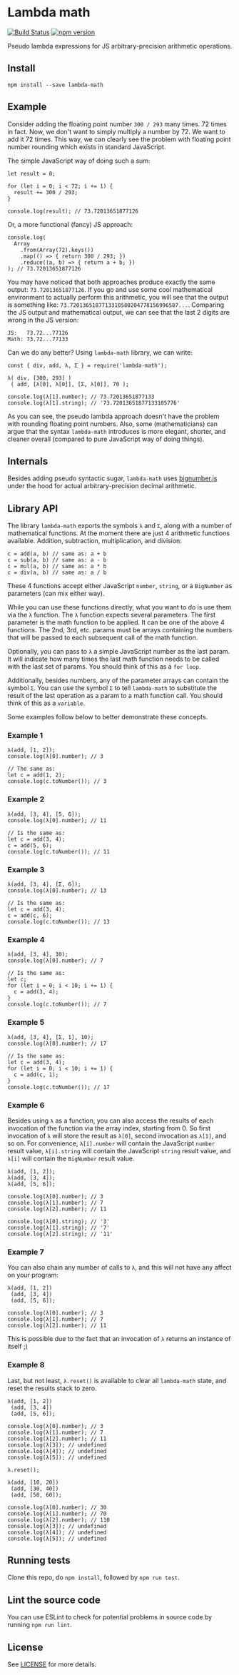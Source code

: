 # Lambda math

[![Build Status](https://travis-ci.org/valera-rozuvan/lambda-math.svg?branch=master)](https://travis-ci.org/valera-rozuvan/lambda-math)
[![npm version](https://badge.fury.io/js/lambda-math.svg)](https://badge.fury.io/js/lambda-math)

Pseudo lambda expressions for JS arbitrary-precision arithmetic operations.

## Install

```
npm install --save lambda-math
```

## Example

Consider adding the floating point number `300 / 293` many times. 72 times in fact. Now, we don't want to simply multiply a number by 72. We want to add it 72 times. This way, we can clearly see the problem with floating point number rounding which exists in standard JavaScript.

The simple JavaScript way of doing such a sum:

```
let result = 0;

for (let i = 0; i < 72; i += 1) {
  result += 300 / 293;
}

console.log(result); // 73.72013651877126
```

Or, a more functional (fancy) JS approach:

```
console.log(
  Array
    .from(Array(72).keys())
    .map(() => { return 300 / 293; })
    .reduce((a, b) => { return a + b; })
); // 73.72013651877126
```

You may have noticed that both approaches produce exactly the same output: `73.72013651877126`. If you go and use some cool mathematical environment to actually perform this arithmetic, you will see that the output is something like: `73.7201365187713310580204778156996587...`. Comparing the JS output and mathematical output, we can see that the last 2 digits are wrong in the JS version:

```
JS:   73.72...77126
Math: 73.72...77133
```

Can we do any better? Using `lambda-math` library, we can write:

```
const { div, add, λ, Σ } = require('lambda-math');

λ( div, [300, 293] )
 ( add, [λ[0], λ[0]], [Σ, λ[0]], 70 );

console.log(λ[1].number); // 73.72013651877133
console.log(λ[1].string); // '73.72013651877133105776'
```

As you can see, the pseudo lambda approach doesn't have the problem with rounding floating point numbers. Also, some (mathematicians) can argue that the syntax `lambda-math` introduces is more elegant, shorter, and cleaner overall (compared to pure JavaScript way of doing things).

## Internals

Besides adding pseudo syntactic sugar, `lambda-math` uses [bignumber.js](https://www.npmjs.com/package/bignumber.js) under the hood for actual arbitrary-precision decimal arithmetic.

## Library API

The library `lambda-math` exports the symbols `λ` and `Σ`, along with a number of mathematical functions. At the moment there are just 4 arithmetic functions available. Addition, subtraction, multiplication, and division:

```
c = add(a, b) // same as: a + b
c = sub(a, b) // same as: a - b
c = mul(a, b) // same as: a * b
c = div(a, b) // same as: a / b
```

These 4 functions accept either JavaScript `number`, `string`, or a `BigNumber` as parameters (can mix either way).

While you can use these functions directly, what you want to do is use them via the `λ` function. The `λ` function expects several parameters. The first parameter is the math function to be applied. It can be one of the above 4 functions. The 2nd, 3rd, etc. params must be arrays containing the numbers that will be passed to each subsequent call of the math function.

Optionally, you can pass to `λ` a simple JavaScript number as the last param. It will indicate how many times the last math function needs to be called with the last set of params. You should think of this as a `for loop`.

Additionally, besides numbers, any of the parameter arrays can contain the symbol `Σ`. You can use the symbol `Σ` to tell `lambda-math` to substitute the result of the last operation as a param to a math function call. You should think of this as a `variable`.

Some examples follow below to better demonstrate these concepts.

### Example 1

```
λ(add, [1, 2]);
console.log(λ[0].number); // 3

// The same as:
let c = add(1, 2);
console.log(c.toNumber()); // 3
```

### Example 2

```
λ(add, [3, 4], [5, 6]);
console.log(λ[0].number); // 11

// Is the same as:
let c = add(3, 4);
c = add(5, 6);
console.log(c.toNumber()); // 11
```

### Example 3

```
λ(add, [3, 4], [Σ, 6]);
console.log(λ[0].number); // 13

// Is the same as:
let c = add(3, 4);
c = add(c, 6);
console.log(c.toNumber()); // 13
```

### Example 4

```
λ(add, [3, 4], 10);
console.log(λ[0].number); // 7

// Is the same as:
let c;
for (let i = 0; i < 10; i += 1) {
  c = add(3, 4);
}
console.log(c.toNumber()); // 7
```

### Example 5

```
λ(add, [3, 4], [Σ, 1], 10);
console.log(λ[0].number); // 17

// Is the same as:
let c = add(3, 4);
for (let i = 0; i < 10; i += 1) {
  c = add(c, 1);
}
console.log(c.toNumber()); // 17
```

### Example 6

Besides using `λ` as a function, you can also access the results of each invocation of the function via the array index, starting from 0. So first invocation of `λ` will store the result as `λ[0]`, second invocation as `λ[1]`, and so on. For convenience, `λ[i].number` will contain the JavaScript `number` result value, `λ[i].string` will contain the JavaScript `string` result value, and `λ[i]` will contain the `BigNumber` result value.

```
λ(add, [1, 2]);
λ(add, [3, 4]);
λ(add, [5, 6]);

console.log(λ[0].number); // 3
console.log(λ[1].number); // 7
console.log(λ[2].number); // 11

console.log(λ[0].string); // '3'
console.log(λ[1].string); // '7'
console.log(λ[2].string); // '11'
```

### Example 7

You can also chain any number of calls to `λ`, and this will not have any affect on your program:

```
λ(add, [1, 2])
 (add, [3, 4])
 (add, [5, 6]);

console.log(λ[0].number); // 3
console.log(λ[1].number); // 7
console.log(λ[2].number); // 11
```

This is possible due to the fact that an invocation of `λ` returns an instance of itself ;)

### Example 8

Last, but not least, `λ.reset()` is available to clear all `lambda-math` state, and reset the results stack to zero.

```
λ(add, [1, 2])
 (add, [3, 4])
 (add, [5, 6]);

console.log(λ[0].number); // 3
console.log(λ[1].number); // 7
console.log(λ[2].number); // 11
console.log(λ[3]); // undefined
console.log(λ[4]); // undefined
console.log(λ[5]); // undefined

λ.reset();

λ(add, [10, 20])
 (add, [30, 40])
 (add, [50, 60]);

console.log(λ[0].number); // 30
console.log(λ[1].number); // 70
console.log(λ[2].number); // 110
console.log(λ[3]); // undefined
console.log(λ[4]); // undefined
console.log(λ[5]); // undefined
```

## Running tests

Clone this repo, do `npm install`, followed by `npm run test`.

## Lint the source code

You can use ESLint to check for potential problems in source code by running `npm run lint`.

## License

See [LICENSE](LICENSE) for more details.

